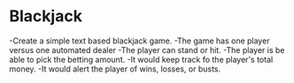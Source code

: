 # Blackjack
-Create a simple text based blackjack game.
-The game has one player versus one automated dealer
-The player can stand or hit.
-The player is be able to pick the betting amount.
-It would keep track fo the player's total money.
-It would alert the player of wins, losses, or busts.

